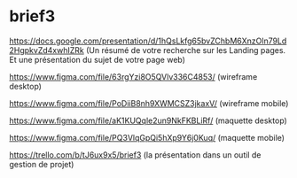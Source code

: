 # brief3
https://docs.google.com/presentation/d/1hQsLkfg65bvZChbM6XnzOln79Ld2HgpkvZd4xwhIZRk 
(Un résumé de votre recherche sur les Landing pages. Et une présentation du sujet de votre page web)

https://www.figma.com/file/63rgYzi8O5QVlv336C4853/ (wireframe desktop)

https://www.figma.com/file/PoDiiB8nh9XWMCSZ3jkaxV/ (wireframe mobile)

https://www.figma.com/file/aK1KUQqle2un9NkFKBLiRf/ (maquette desktop)

https://www.figma.com/file/PQ3VlqGpQi5hXp9Y6j0Kuq/ (maquette mobile)


https://trello.com/b/tJ6ux9x5/brief3 (la présentation dans un outil de gestion de projet)
